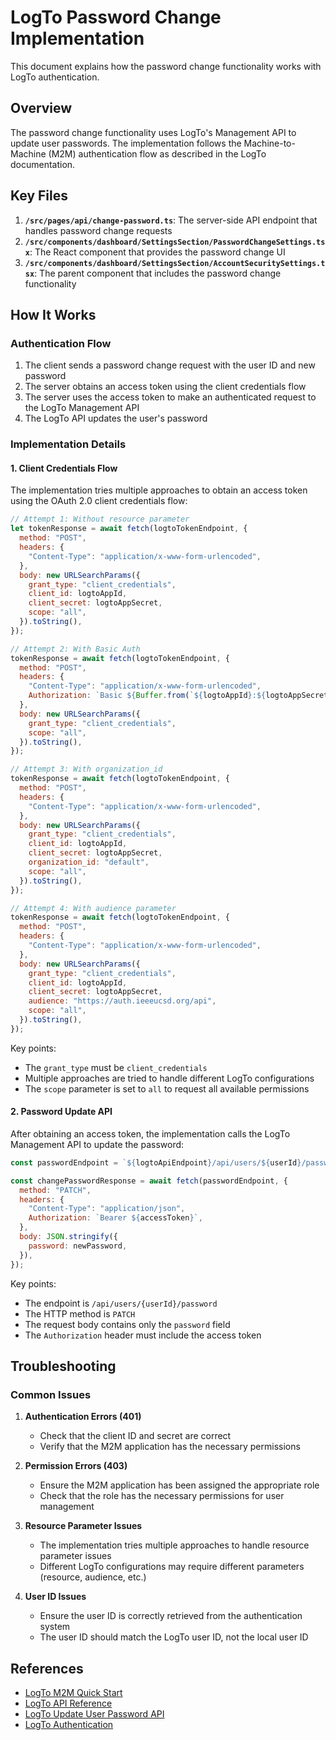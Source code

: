 # LogTo Password Change Implementation

This document explains how the password change functionality works with LogTo authentication.

## Overview

The password change functionality uses LogTo's Management API to update user passwords. The implementation follows the Machine-to-Machine (M2M) authentication flow as described in the LogTo documentation.

## Key Files

1. **`/src/pages/api/change-password.ts`**: The server-side API endpoint that handles password change requests
2. **`/src/components/dashboard/SettingsSection/PasswordChangeSettings.tsx`**: The React component that provides the password change UI
3. **`/src/components/dashboard/SettingsSection/AccountSecuritySettings.tsx`**: The parent component that includes the password change functionality

## How It Works

### Authentication Flow

1. The client sends a password change request with the user ID and new password
2. The server obtains an access token using the client credentials flow
3. The server uses the access token to make an authenticated request to the LogTo Management API
4. The LogTo API updates the user's password

### Implementation Details

#### 1. Client Credentials Flow

The implementation tries multiple approaches to obtain an access token using the OAuth 2.0 client credentials flow:

```javascript
// Attempt 1: Without resource parameter
let tokenResponse = await fetch(logtoTokenEndpoint, {
  method: "POST",
  headers: {
    "Content-Type": "application/x-www-form-urlencoded",
  },
  body: new URLSearchParams({
    grant_type: "client_credentials",
    client_id: logtoAppId,
    client_secret: logtoAppSecret,
    scope: "all",
  }).toString(),
});

// Attempt 2: With Basic Auth
tokenResponse = await fetch(logtoTokenEndpoint, {
  method: "POST",
  headers: {
    "Content-Type": "application/x-www-form-urlencoded",
    Authorization: `Basic ${Buffer.from(`${logtoAppId}:${logtoAppSecret}`).toString("base64")}`,
  },
  body: new URLSearchParams({
    grant_type: "client_credentials",
    scope: "all",
  }).toString(),
});

// Attempt 3: With organization_id
tokenResponse = await fetch(logtoTokenEndpoint, {
  method: "POST",
  headers: {
    "Content-Type": "application/x-www-form-urlencoded",
  },
  body: new URLSearchParams({
    grant_type: "client_credentials",
    client_id: logtoAppId,
    client_secret: logtoAppSecret,
    organization_id: "default",
    scope: "all",
  }).toString(),
});

// Attempt 4: With audience parameter
tokenResponse = await fetch(logtoTokenEndpoint, {
  method: "POST",
  headers: {
    "Content-Type": "application/x-www-form-urlencoded",
  },
  body: new URLSearchParams({
    grant_type: "client_credentials",
    client_id: logtoAppId,
    client_secret: logtoAppSecret,
    audience: "https://auth.ieeeucsd.org/api",
    scope: "all",
  }).toString(),
});
```

Key points:

- The `grant_type` must be `client_credentials`
- Multiple approaches are tried to handle different LogTo configurations
- The `scope` parameter is set to `all` to request all available permissions

#### 2. Password Update API

After obtaining an access token, the implementation calls the LogTo Management API to update the password:

```javascript
const passwordEndpoint = `${logtoApiEndpoint}/api/users/${userId}/password`;

const changePasswordResponse = await fetch(passwordEndpoint, {
  method: "PATCH",
  headers: {
    "Content-Type": "application/json",
    Authorization: `Bearer ${accessToken}`,
  },
  body: JSON.stringify({
    password: newPassword,
  }),
});
```

Key points:

- The endpoint is `/api/users/{userId}/password`
- The HTTP method is `PATCH`
- The request body contains only the `password` field
- The `Authorization` header must include the access token

## Troubleshooting

### Common Issues

1. **Authentication Errors (401)**

   - Check that the client ID and secret are correct
   - Verify that the M2M application has the necessary permissions

2. **Permission Errors (403)**

   - Ensure the M2M application has been assigned the appropriate role
   - Check that the role has the necessary permissions for user management

3. **Resource Parameter Issues**

   - The implementation tries multiple approaches to handle resource parameter issues
   - Different LogTo configurations may require different parameters (resource, audience, etc.)

4. **User ID Issues**
   - Ensure the user ID is correctly retrieved from the authentication system
   - The user ID should match the LogTo user ID, not the local user ID

## References

- [LogTo M2M Quick Start](https://docs.logto.io/quick-starts/m2m)
- [LogTo API Reference](https://openapi.logto.io/)
- [LogTo Update User Password API](https://openapi.logto.io/operation/operation-updateuserpassword)
- [LogTo Authentication](https://openapi.logto.io/authentication)

